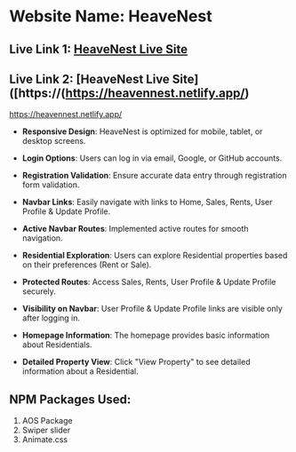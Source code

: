 # Website Name: HeaveNest

## Live Link 1: [HeaveNest Live Site](https://heavensnest-2c328.web.app)

## Live Link 2: [HeaveNest Live Site]([https://(https://heavennest.netlify.app/)

https://heavennest.netlify.app/

- **Responsive Design**: HeaveNest is optimized for mobile, tablet, or desktop screens.

- **Login Options**: Users can log in via email, Google, or GitHub accounts.

- **Registration Validation**: Ensure accurate data entry through registration form validation.

- **Navbar Links**: Easily navigate with links to Home, Sales, Rents, User Profile & Update Profile.

- **Active Navbar Routes**: Implemented active routes for smooth navigation.

- **Residential Exploration**: Users can explore Residential properties based on their preferences (Rent or Sale).

- **Protected Routes**: Access Sales, Rents, User Profile & Update Profile securely.

- **Visibility on Navbar**: User Profile & Update Profile links are visible only after logging in.

- **Homepage Information**: The homepage provides basic information about Residentials.

- **Detailed Property View**: Click "View Property" to see detailed information about a Residential.

## NPM Packages Used:
1. AOS Package
2. Swiper slider
3. Animate.css
